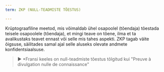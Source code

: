 ```yaml
---
term: ZKP (NULL-TEADMISTE TÕESTUS)

---
```

Krüptograafiline meetod, mis võimaldab ühel osapoolel (tõendaja) tõestada teisele osapoolele (tõendaja), et mingi teave on tõene, ilma et ta avalikustaks teavet ennast või selle mis tahes aspekti. ZKP tagab väite õigsuse, säilitades samal ajal selle aluseks olevate andmete konfidentsiaalsuse.

> ► *Fransi keeles on null-teadmiste tõestus tõlgitud kui "Preuve à divulgation nulle de connaissance"